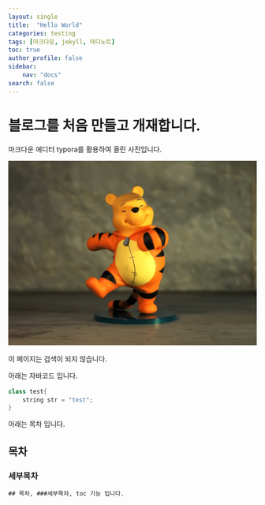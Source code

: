 ```yaml
---
layout: single
title:  "Hello World"
categories: testing
tags: [마크다운, jekyll, 테디노트]
toc: true
author_profile: false
sidebar:
    nav: "docs"
search: false
---
```


# 블로그를 처음 만들고 개재합니다.

마크다운 에디터 typora를 활용하여 올린 사진입니다.

![pooh](../images/2021-12-06-first/pooh.jpg)

이 페이지는 검색이 되지 않습니다.

아래는 자바코드 입니다.

```java
class test{
    string str = "test";
}
```

아래는 목차 입니다.

## 목차

### 세부목차

```tex
## 목차, ###세부목차, toc 기능 입니다.
```
